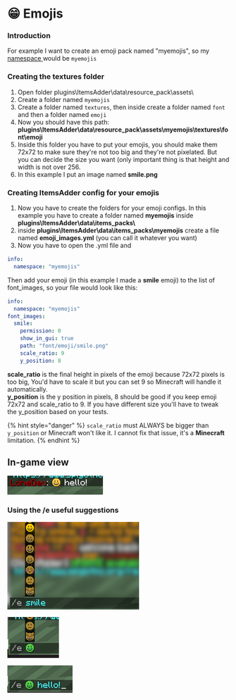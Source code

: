 # 😁 Emojis

### Introduction

For example I want to create an emoji pack named "myemojis", so my [namespace ](../basic-concepts/namespace/)would be `myemojis`

### Creating the textures folder

1. Open folder plugins\ItemsAdder\data\resource\_pack\assets\\
2. Create a folder named `myemojis`
3. Create a folder named `textures`, then inside create a folder named `font` and then a folder named `emoji`
4. Now you should have this path: **plugins\ItemsAdder\data\resource\_pack\assets\myemojis\textures\font\emoji**
5. Inside this folder you have to put your emojis, you should make them 72x72 to make sure they're not too big and they're not pixelated. But you can decide the size you want (only important thing is that height and width is not over 256.
6. In this example I put an image named **smile.png**

### Creating ItemsAdder config for your emojis

1. Now you have to create the folders for your emoji configs. In this example you have to create a folder named **myemojis** inside **plugins\ItemsAdder\data\items\_packs\\**
2. inside **plugins\ItemsAdder\data\items\_packs\myemojis** create a file named **emoji\_images.yml** (you can call it whatever you want)
3. Now you have to open the .yml file and&#x20;

```yaml
info:
  namespace: "myemojis"
```

Then add your emoji (in this example I made a **smile** emoji) to the list of font\_images, so your file would look like this:

```yaml
info:
  namespace: "myemojis"
font_images:
  smile:
    permission: 0
    show_in_gui: true
    path: "font/emoji/smile.png"
    scale_ratio: 9
    y_position: 8
```

**scale\_ratio** is the final height in pixels of the emoji because 72x72 pixels is too big, You'd have to scale it but you can set 9 so Minecraft will handle it automatically.\
**y\_position** is the y position in pixels, 8 should be good if you keep emoji 72x72 and scale\_ratio to 9. If you have different size you'll have to tweak the y\_position based on your tests.

{% hint style="danger" %}
`scale_ratio` must ALWAYS be bigger than `y_position` or Minecraft won't like it. I cannot fix that issue, it's a **Minecraft** limitation.
{% endhint %}

## In-game view

![](<../../../.gitbook/assets/immagine (116) (3) (1) (1).png>)

### Using the /e useful suggestions

![](<../../../.gitbook/assets/immagine (112).png>)

![](<../../../.gitbook/assets/immagine (111).png>)

![](<../../../.gitbook/assets/immagine (113).png>)
